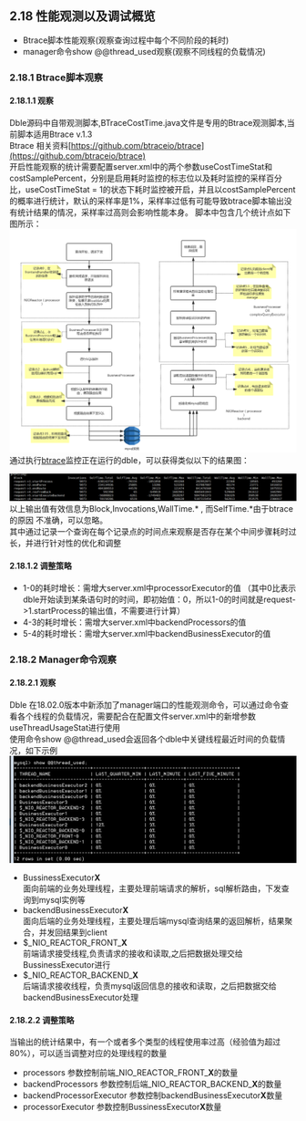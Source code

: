 ## 2.18 性能观测以及调试概览
+ Btrace脚本性能观察(观察查询过程中每个不同阶段的耗时)
+ manager命令show @@thread_used观察(观察不同线程的负载情况)

### 2.18.1 Btrace脚本观察
#### 2.18.1.1 观察 
Dble源码中自带观测脚本,BTraceCostTime.java文件是专用的Btrace观测脚本,当前脚本适用Btrace v.1.3  
Btrace 相关资料[https://github.com/btraceio/btrace](https://github.com/btraceio/btrace)  
开启性能观察的统计需要配置server.xml中的两个参数useCostTimeStat和costSamplePercent，分别是启用耗时监控的标志位以及耗时监控的采样百分比，useCostTimeStat = 1的状态下耗时监控被开启，并且以costSamplePercent的概率进行统计，默认的采样率是1%，采样率过低有可能导致btrace脚本输出没有统计结果的情况，采样率过高则会影响性能本身。
脚本中包含几个统计点如下图所示：  
![18_performance_checkpoint](pic/2.18_performance_checkpoint.png)
通过执行[btrace](https://github.com/btraceio/btrace)监控正在运行的dble，可以获得类似以下的结果图： 
 
![18_performan_result](pic/2.18_performan_result.png)
以上输出值有效信息为Block,Invocations,WallTime.* , 而SelfTime.*由于btrace的原因 不准确，可以忽略。  
其中通过记录一个查询在每个记录点的时间点来观察是否存在某个中间步骤耗时过长，并进行针对性的优化和调整

####  2.18.1.2 调整策略
+ 1-0的耗时增长：需增大server.xml中processorExecutor的值
（其中0比表示dble开始读到某条语句时的时间，即初始值：0，所以1-0的时间就是request->1.startProcess的输出值，不需要进行计算）
+ 4-3的耗时增长：需增大server.xml中backendProcessors的值
+ 5-4的耗时增长：需增大server.xml中backendBusinessExecutor的值  

### 2.18.2 Manager命令观察

#### 2.18.2.1 观察 
Dble 在18.02.0版本中新添加了manager端口的性能观测命令，可以通过命令查看各个线程的负载情况，需要配合在配置文件server.xml中的新增参数useThreadUsageStat进行使用  
使用命令show @@thread_used会返回各个dble中关键线程最近时间的负载情况，如下示例  
![18_show_thread_used_result](pic/2.18_show_thread_used_result.png)

+ BussinessExecutor**X**  
  面向前端的业务处理线程，主要处理前端请求的解析，sql解析路由，下发查询到mysql实例等  
+ backendBusinessExecutor**X**  
  面向后端的业务处理线程，主要处理后端mysql查询结果的返回解析，结果聚合，并发回结果到client  
+ $\_NIO\_REACTOR\_FRONT\_**X**  
  前端请求接受线程,负责请求的接收和读取,之后把数据处理交给BussinessExecutor进行    
+ $\_NIO\_REACTOR\_BACKEND\_**X**  
  后端请求接收线程，负责mysql返回信息的接收和读取，之后把数据交给backendBusinessExecutor处理

####  2.18.2.2 调整策略
当输出的统计结果中，有一个或者多个类型的线程使用率过高（经验值为超过80%），可以适当调整对应的处理线程的数量 
 
+ processors 参数控制前端\_NIO\_REACTOR\_FRONT\_**X**的数量  
+ backendProcessors 参数控制后端\_NIO\_REACTOR\_BACKEND\_**X**的数量  
+ backendProcessorExecutor 参数控制backendBusinessExecutor**X**数量  
+ processorExecutor 参数控制BussinessExecutor**X**数量  


